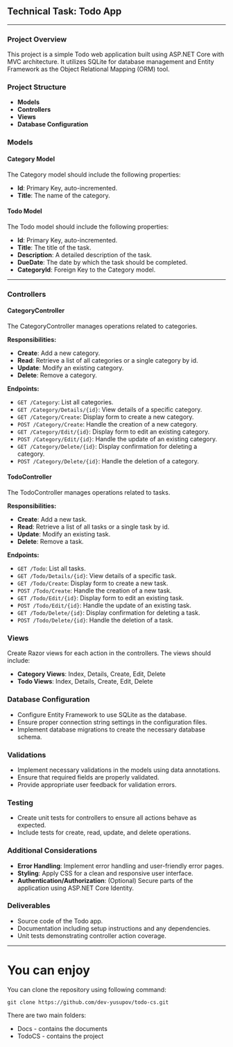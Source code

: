 ## Technical Task: Todo App

---

### Project Overview

This project is a simple Todo web application built using ASP.NET Core with MVC architecture. It utilizes SQLite for database management and Entity Framework as the Object Relational Mapping (ORM) tool.

### Project Structure

- **Models**
- **Controllers**
- **Views**
- **Database Configuration**

### Models

#### Category Model

The Category model should include the following properties:
- **Id**: Primary Key, auto-incremented.
- **Title**: The name of the category.

#### Todo Model

The Todo model should include the following properties:
- **Id**: Primary Key, auto-incremented.
- **Title**: The title of the task.
- **Description**: A detailed description of the task.
- **DueDate**: The date by which the task should be completed.
- **CategoryId**: Foreign Key to the Category model.

---

### Controllers

#### CategoryController

The CategoryController manages operations related to categories.

**Responsibilities:**
- **Create**: Add a new category.
- **Read**: Retrieve a list of all categories or a single category by id.
- **Update**: Modify an existing category.
- **Delete**: Remove a category.

**Endpoints:**
- `GET /Category`: List all categories.
- `GET /Category/Details/{id}`: View details of a specific category.
- `GET /Category/Create`: Display form to create a new category.
- `POST /Category/Create`: Handle the creation of a new category.
- `GET /Category/Edit/{id}`: Display form to edit an existing category.
- `POST /Category/Edit/{id}`: Handle the update of an existing category.
- `GET /Category/Delete/{id}`: Display confirmation for deleting a category.
- `POST /Category/Delete/{id}`: Handle the deletion of a category.

#### TodoController

The TodoController manages operations related to tasks.

**Responsibilities:**
- **Create**: Add a new task.
- **Read**: Retrieve a list of all tasks or a single task by id.
- **Update**: Modify an existing task.
- **Delete**: Remove a task.

**Endpoints:**
- `GET /Todo`: List all tasks.
- `GET /Todo/Details/{id}`: View details of a specific task.
- `GET /Todo/Create`: Display form to create a new task.
- `POST /Todo/Create`: Handle the creation of a new task.
- `GET /Todo/Edit/{id}`: Display form to edit an existing task.
- `POST /Todo/Edit/{id}`: Handle the update of an existing task.
- `GET /Todo/Delete/{id}`: Display confirmation for deleting a task.
- `POST /Todo/Delete/{id}`: Handle the deletion of a task.

### Views

Create Razor views for each action in the controllers. The views should include:
- **Category Views**: Index, Details, Create, Edit, Delete
- **Todo Views**: Index, Details, Create, Edit, Delete

### Database Configuration

- Configure Entity Framework to use SQLite as the database.
- Ensure proper connection string settings in the configuration files.
- Implement database migrations to create the necessary database schema.

### Validations

- Implement necessary validations in the models using data annotations.
- Ensure that required fields are properly validated.
- Provide appropriate user feedback for validation errors.

### Testing

- Create unit tests for controllers to ensure all actions behave as expected.
- Include tests for create, read, update, and delete operations.

### Additional Considerations

- **Error Handling**: Implement error handling and user-friendly error pages.
- **Styling**: Apply CSS for a clean and responsive user interface.
- **Authentication/Authorization**: (Optional) Secure parts of the application using ASP.NET Core Identity.

### Deliverables

- Source code of the Todo app.
- Documentation including setup instructions and any dependencies.
- Unit tests demonstrating controller action coverage.

---

# You can enjoy
You can clone the repository using following command:
```
git clone https://github.com/dev-yusupov/todo-cs.git
```

There are two main folders:
- Docs - contains the documents
- TodoCS - contains the project